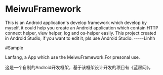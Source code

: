 # MeiwuFramework
This is an Android application's develop framework which develop by myself, it could help you create an Android application which contain HTTP connect helper, view helper, log and os-helper easily. 
This project created in Android Studio, if you want to edit it, pls use Android Studio.
-----Linhh

#Sample

Lanfang, a App which use the MeiwuFramework.For presonal use.

这是一个自制的Android开发框架，基于该框架设计开发的项目有《蓝房网》。


